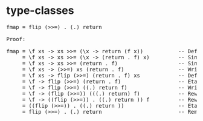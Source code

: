 # type-classes

<pre>
fmap = flip (>>=) . (.) return

Proof:

fmap = \f xs -> xs >>= (\x -> return (f x))           -- Defn of >>=
     = \f xs -> xs >>= (\x -> (return . f) x)         -- Since: f (g x) = (f . g ) x
     = \f xs -> xs >>= (return . f)                   -- Since, by eta-reduction: \x -> f x = f
     = \f xs -> (>>=) xs (return . f)                 -- Writing >>= as prefix function from infix notation
     = \f xs -> flip (>>=) (return . f) xs            -- Defn of flip
     = \f -> flip (>>=) (return . f)                  -- Eta-reduction
     = \f -> flip (>>=) ((.) return f)                -- Writing (.) as prefix function
     = \f -> (flip (>>=)) (((.) return) f)            -- Rewrite with redundant parens, as f (g x)
     = \f -> ((flip (>>=)) . ((.) return )) f         -- Rewrite f (g x) as (f . g) x
     = ((flip (>>=)) . ((.) return ))                 -- Eta-reduction
     = flip (>>=) . (.) return                        -- Remove redundant parens
</pre>
